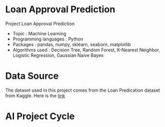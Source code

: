 # Loan Approval Prediction
Project Loan Approval Prediction

- Topic : Machine Learning
- Programming languages : Python
- Packages : pandas, numpy, sklearn, seaborn, matplotlib
- Algorithms used : Decision Tree, Random Forest, K-Nearest Neighbor, Logistic Regression, Gaussian Naive Bayes

# Data Source
The dataset used in this project comes from the Loan Predication dataset from Kaggle. Here is the [link](https://www.kaggle.com/ninzaami/loan-predication/home)

# AI Project Cycle
